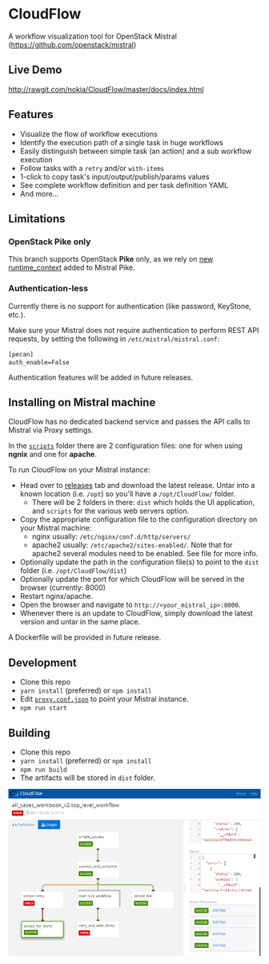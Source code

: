 # CloudFlow
A workflow visualization tool for OpenStack Mistral (https://github.com/openstack/mistral)

## Live Demo
http://rawgit.com/nokia/CloudFlow/master/docs/index.html

## Features
* Visualize the flow of workflow executions
* Identify the execution path of a single task in huge workflows
* Easily distinguish between simple task (an action) and a sub workflow execution
* Follow tasks with a `retry` and/or `with-items`
* 1-click to copy task's input/output/publish/params values
* See complete workflow definition and per task definition YAML
* And more...

## Limitations

### OpenStack Pike only
This branch supports OpenStack **Pike** only, as we rely on [new runtime_context](https://docs.openstack.org/developer/mistral/developer/webapi/v2.html#tasks) added to Mistral Pike.

### Authentication-less
Currently there is no support for authentication (like password, KeyStone, etc.).

Make sure your Mistral does not require authentication to perform REST API requests, by setting the following in `/etc/mistral/mistral.conf`:

```
[pecan]
auth_enable=False
```

Authentication features will be added in future releases.

    
## Installing on Mistral machine
CloudFlow has no dedicated backend service and passes the API calls to Mistral via Proxy settings.

In the [`scripts`](scripts/) folder there are 2 configuration files: one for when using **ngnix** and one for **apache**.

To run CloudFlow on your Mistral instance:
* Head over to [releases](https://github.com/nokia/CloudFlow/releases) tab and download the latest release. Untar into a known location (i.e. `/opt`) so you'll have a `/opt/CloudFlow/` folder.
  * There will be 2 folders in there: `dist` which holds the UI application, and `scripts` for the various web servers option.
* Copy the appropriate configuration file to the configuration directory on your Mistral machine:
   * nginx usually: `/etc/nginx/conf.d/http/servers/`
   * apache2 usually: `/etc/apache2/sites-enabled/`. Note that for apache2 several modules need to be enabled. See file for more info.
* Optionally update the path in the configuration file(s) to point to the `dist` folder (i.e. `/opt/CloudFlow/dist`)
* Optionally update the port for which CloudFlow will be served in the browser (currently: 8000)
* Restart nginx/apache.
* Open the browser and navigate to `http://<your_mistral_ip>:8000`.
* Whenever there is an update to CloudFlow, simply download the latest version and untar in the same place.

A Dockerfile will be provided in future release.

## Development
* Clone this repo
* `yarn install` (preferred) or `npm install`
* Edit [`proxy.conf.json`](proxy.conf.json) to point your Mistral instance.
* `npm run start`

## Building
* Clone this repo
* `yarn install` (preferred) or `npm install`
* `npm run build`
* The artifacts will be stored in `dist` folder.


![CloudFlow](docs/main.png "CloudFlow in action")